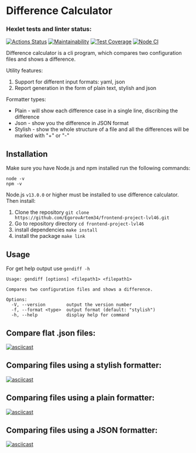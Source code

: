 # Difference Calculator
### Hexlet tests and linter status:
[![Actions Status](https://github.com/EgorovArtem34/frontend-project-46/workflows/hexlet-check/badge.svg)](https://github.com/EgorovArtem34/frontend-project-46/actions)
[![Maintainability](https://api.codeclimate.com/v1/badges/16be515c33a54715a995/maintainability)](https://codeclimate.com/github/EgorovArtem34/frontend-project-46/maintainability)
[![Test Coverage](https://api.codeclimate.com/v1/badges/16be515c33a54715a995/test_coverage)](https://codeclimate.com/github/EgorovArtem34/frontend-project-46/test_coverage)
[![Node CI](https://github.com/EgorovArtem34/frontend-project-46/actions/workflows/nodejs.yml/badge.svg)](https://github.com/EgorovArtem34/frontend-project-46/actions/workflows/nodejs.yml)

Difference calculator is a cli program, which compares two configuration files and shows a difference.

Utility features:
1. Support for different input formats: yaml, json
2. Report generation in the form of plain text, stylish and json

Formatter types:
+ Plain - will show each difference case in a single line, discribing the difference
+ Json - show you the difference in JSON format
+ Stylish -  show the whole structure of a file and all the differences will be marked with "+" or "-"
## Installation
Make sure you have Node.js and npm installed run the following commands:
```shell
node -v
npm -v 
```
Node.js `v13.0.0` or higher must be installed to use difference calculator.
Then install:
1. Clone the repository `git clone https://github.com/EgorovArtem34/frontend-project-lvl46.git`
2. Go to repository directory `cd frontend-project-lvl46`
3. install dependencies `make install`
4. install the package `make link`
## Usage
For get help output use `gendiff -h`
```shell
Usage: gendiff [options] <filepath1> <filepath1>

Compares two configuration files and shows a difference. 

Options:
  -V, --version        output the version number
  -f, --format <type>  output format (default: "stylish")
  -h, --help           display help for command
  ```
## Compare flat .json files:
[![asciicast](https://asciinema.org/a/5zGGbrgTmz6VvQW7Bis1xqPdW.svg)](https://asciinema.org/a/5zGGbrgTmz6VvQW7Bis1xqPdW)
## Comparing files using a stylish formatter:
[![asciicast](https://asciinema.org/a/JFdNjLOxgCKdJH7qVtrYEFJp8.svg)](https://asciinema.org/a/JFdNjLOxgCKdJH7qVtrYEFJp8)
## Comparing files using a plain formatter:
[![asciicast](https://asciinema.org/a/UihRc85K3XMIxWq2p7l8imPg8.svg)](https://asciinema.org/a/UihRc85K3XMIxWq2p7l8imPg8)
## Comparing files using a JSON formatter:
[![asciicast](https://asciinema.org/a/zzqkh6fQPmQJgvN2vK8um5xUk.svg)](https://asciinema.org/a/zzqkh6fQPmQJgvN2vK8um5xUk)